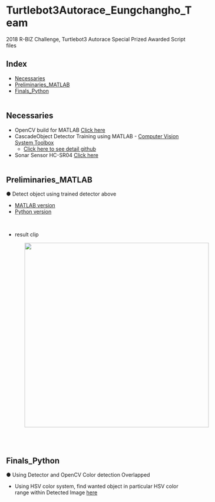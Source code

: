 # Turtlebot3Autorace_Eungchangho_Team
2018 R-BIZ Challenge, Turtlebot3 Autorace Special Prized Awarded Script files
</br>

## Index
+ [Necessaries](Necessaries)
+ [Preliminaries_MATLAB](#Preliminaries_MATLAB)
+ [Finals_Python](#Finals_Python)
</br></br>

## Necessaries
+ OpenCV build for MATLAB [Click here](https://github.com/engcang/Opencv_tutorial_Matlab_and_python/tree/master/OpenCV_build_MATLAB#-windows-version)
+ CascadeObject Detector Training using MATLAB - [Computer Vision System Toolbox](https://kr.mathworks.com/help/vision/index.html)
  + [Click here to see detail github](https://github.com/engcang/CascadeObjectDetector_MATLAB_Python)
+ Sonar Sensor HC-SR04 [Click here](https://github.com/engcang/HC-SR04-UltraSonicSensor-ROS-RaspberryPi)
</br></br>

## Preliminaries_MATLAB
● Detect object using trained detector above
+ [MATLAB version](https://github.com/engcang/CascadeObjectDetector_MATLAB_Python/tree/master/Detect_MATLAB)
+ [Python version](https://github.com/engcang/CascadeObjectDetector_MATLAB_Python/tree/master/Detect_Python)
<br>

  + result clip
  <p align="left">
  <img src="https://github.com/engcang/image-files/blob/master/opencv/Detected.gif" width="500" hspace="50"/>
  </p>
</br></br>

## Finals_Python
● Using Detector and OpenCV Color detection Overlapped
+ Using HSV color system, find wanted object in particular HSV color range within Detected Image [here](https://github.com/engcang/Opencv_tutorial_Matlab_and_python)
